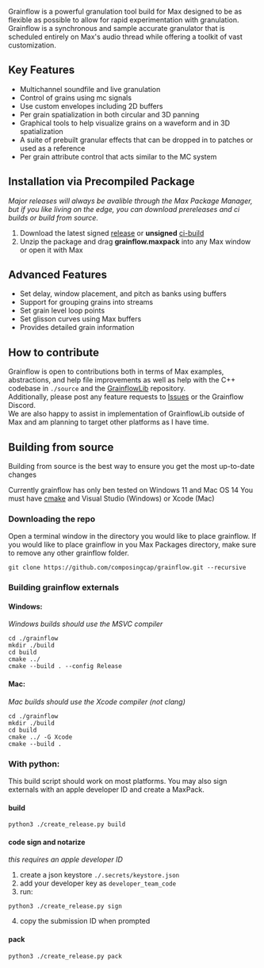 Grainflow is a powerful granulation tool build for Max designed to be as flexible as possible to allow for rapid experimentation with granulation. Grainflow is a synchronous and sample accurate granulator that is scheduled entirely on Max's audio thread while offering a toolkit of vast customization. 


## Key Features
- Multichannel soundfile and live granulation
- Control of grains using mc signals
- Use custom envelopes including 2D buffers
- Per grain spatialization in both circular and 3D panning 
- Graphical tools to help visualize grains on a waveform and in 3D spatialization 
- A suite of prebuilt granular effects that can be dropped in to patches or used as a reference
- Per grain attribute control that acts similar to the MC system  


## Installation via Precompiled Package
*Major releases will always be avalible through the Max Package Manager, but if you like living on the edge, you can download prereleases and ci builds or build from source.* 
1. Download the latest signed [release](https://github.com/composingcap/grainflow/releases) or **unsigned** [ci-build](https://nightly.link/composingcap/grainflow/workflows/cmake-multi-platform/master/GrainflowPackage.zip)
2. Unzip the package and drag **grainflow.maxpack** into any Max window or open it with Max 

## Advanced Features 
- Set delay, window placement, and pitch as banks using buffers
- Support for grouping grains into streams
- Set grain level loop points 
- Set glisson curves using Max buffers 
- Provides detailed grain information 

## How to contribute
Grainflow is open to contributions both in terms of Max examples, abstractions, and help file improvements as well as help with the C++ codebase in `./source` and the [GrainflowLib](https://github.com/composingcap/GrainflowLib) repository. \
Additionally, please post any feature requests to [Issues](https://github.com/composingcap/grainflow/issues) or the Grainflow Discord. \
We are also happy to assist in implementation of GrainflowLib outside of Max and am planning to target other platforms as I have time. 
## Building from source
Building from source is the best way to ensure you get the most up-to-date changes

Currently grainflow has only ben tested on Windows 11 and Mac OS 14
You must have [cmake](https://cmake.org/) and Visual Studio (Windows) or Xcode (Mac) 
### Downloading the repo
Open a terminal window in the directory you would like to place grainflow.
If you would like to place grainflow in you Max Packages directory, make sure to remove any other grainflow folder.
```
git clone https://github.com/composingcap/grainflow.git --recursive
```
### Building grainflow externals 

#### Windows:
*Windows builds should use the MSVC compiler*
```
cd ./grainflow
mkdir ./build
cd build
cmake ../
cmake --build . --config Release
```
#### Mac:
*Mac builds should use the Xcode compiler (not clang)*
```
cd ./grainflow
mkdir ./build
cd build
cmake ../ -G Xcode
cmake --build .
```

### With python:
This build script should work on most platforms. You may also sign externals with an apple developer ID and create a MaxPack. 
#### build
```
python3 ./create_release.py build
```
#### code sign and notarize  
*this requires an apple developer ID*
1. create a json keystore `./.secrets/keystore.json`
2. add your developer key as `developer_team_code`
3. run:
```
python3 ./create_release.py sign
```
4. copy the submission ID when prompted 

#### pack
```
python3 ./create_release.py pack
```

